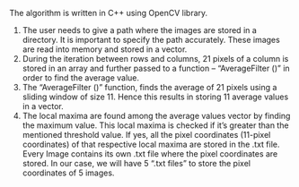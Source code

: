 The algorithm is written in C++ using OpenCV library. 
1.	The user needs to give a path where the images are stored in a directory. It is important to specify the path accurately. These images are read into memory and stored in a vector. 
2.	During the iteration between rows and columns, 21 pixels of a column is stored in an array and further passed to a function – “AverageFilter ()” in order to find the average value.
3.	The “AverageFilter ()” function, finds the average of 21 pixels using a sliding window of size 11. Hence this results in storing 11 average values in a vector.
4.	The local maxima are found among the average values vector by finding the maximum value. This local maxima is checked if it’s greater than the mentioned threshold value. If yes, all the pixel coordinates (11-pixel coordinates) of that respective local maxima are stored in the .txt file. Every Image contains its own .txt file where the pixel coordinates are stored. In our case, we will have 5 “.txt files” to store the pixel coordinates of 5 images. 
